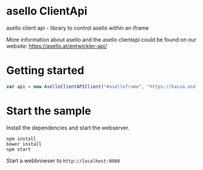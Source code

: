 # asello ClientApi
asello client api - library to control asello within an iframe

More information about asello and the asello clientapi could be found on our website: https://asello.at/entwickler-api/

# Getting started

```javascript
var api = new AselloClientAPIClient("#aselloframe", "https://kassa.asello.at")
```

# Start the sample

Install the dependencies and start the webserver.
```
npm install
bower install
npm start
```

Start a webbrowser to `http://localhost:8080`
